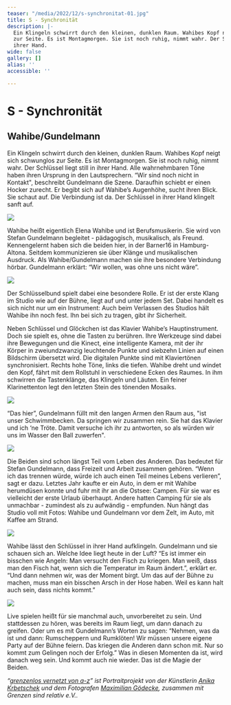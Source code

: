 ```yaml
---
teaser: "/media/2022/12/s-synchronitat-01.jpg"
title: S - Synchronität
description: |-
  Ein Klingeln schwirrt durch den kleinen, dunklen Raum. Wahibes Kopf neigt sich schwunglos
  zur Seite. Es ist Montagmorgen. Sie ist noch ruhig, nimmt wahr. Der Schlüssel liegt still in
  ihrer Hand.
wide: false
gallery: []
alias: ''
accessible: ''

---
```

# **S - Synchronität**

## Wahibe/Gundelmann

Ein Klingeln schwirrt durch den kleinen, dunklen Raum. Wahibes Kopf neigt sich schwunglos zur Seite. Es ist Montagmorgen. Sie ist noch ruhig, nimmt wahr. Der Schlüssel liegt still in ihrer Hand. Alle wahrnehmbaren Töne haben ihren Ursprung in den Lautsprechern. “Wir sind noch nicht in Kontakt", beschreibt Gundelmann die Szene. Daraufhin schiebt er einen Hocker zurecht. Er begibt sich auf Wahibe’s Augenhöhe, sucht ihren Blick. Sie schaut auf. Die Verbindung ist da. Der Schlüssel in ihrer Hand klingelt sanft auf.

![](/media/2022/12/01.jpg)

Wahibe heißt eigentlich Elena Wahibe und ist Berufsmusikerin. Sie wird von Stefan Gundelmann begleitet - pädagogisch, musikalisch, als Freund. Kennengelernt haben sich die beiden hier, in der Barner16 in Hamburg-Altona. Seitdem kommunizieren sie über Klänge und musikalischen Ausdruck. Als Wahibe/Gundelmann machen sie ihre besondere Verbindung hörbar. Gundelmann erklärt: “Wir wollen, was ohne uns nicht wäre”.

![](/media/2022/12/02.jpg)

Der Schlüsselbund spielt dabei eine besondere Rolle. Er ist der erste Klang im Studio wie auf der Bühne, liegt auf und unter jedem Set. Dabei handelt es sich nicht nur um ein Instrument: Auch beim Verlassen des Studios hält Wahibe ihn noch fest. Ihn bei sich zu tragen, gibt ihr Sicherheit.

Neben Schlüssel und Glöckchen ist das Klavier Wahibe’s Hauptinstrument. Doch sie spielt es, ohne die Tasten zu berühren. Ihre Werkzeuge sind dabei ihre Bewegungen und die Kinect, eine intelligente Kamera, mit der ihr Körper in zweiundzwanzig leuchtende Punkte und siebzehn Linien auf einen Bildschirm übersetzt wird. Die digitalen Punkte sind mit Klaviertönen synchronisiert. Rechts hohe Töne, links die tiefen. Wahibe dreht und windet den Kopf, fährt mit dem Rollstuhl in verschiedene Ecken des Raumes. In ihm schwirren die Tastenklänge, das Klingeln und Läuten. Ein feiner Klarinettenton legt den letzten Stein des tönenden Mosaiks.

![](/media/2022/12/03.jpg)

“Das hier”, Gundelmann füllt mit den langen Armen den Raum aus, "ist unser Schwimmbecken. Da springen wir zusammen rein. Sie hat das Klavier und ich ‘ne Tröte. Damit versuche ich ihr zu antworten, so als würden wir uns im Wasser den Ball zuwerfen".

![](/media/2022/12/04.jpg)

Die Beiden sind schon längst Teil vom Leben des Anderen. Das bedeutet für Stefan Gundelmann, dass Freizeit und Arbeit zusammen gehören. “Wenn ich das trennen würde, würde ich auch einen Teil meines Lebens verlieren”, sagt er dazu. Letztes Jahr kaufte er ein Auto, in dem er mit Wahibe herumdüsen konnte und fuhr mit ihr an die Ostsee: Campen. Für sie war es vielleicht der erste Urlaub überhaupt. Andere hatten Camping für sie als unmachbar - zumindest als zu aufwändig - empfunden. Nun hängt das Studio voll mit Fotos: Wahibe und Gundelmann vor dem Zelt, im Auto, mit Kaffee am Strand.

![](/media/2022/12/05.jpg)

Wahibe lässt den Schlüssel in ihrer Hand aufklingeln. Gundelmann und sie schauen sich an. Welche Idee liegt heute in der Luft? “Es ist immer ein bisschen wie Angeln: Man versucht den Fisch zu kriegen. Man weiß, dass man den Fisch hat, wenn sich die Temperatur im Raum ändert.”, erklärt er. “Und dann nehmen wir, was der Moment birgt. Um das auf der Bühne zu machen, muss man ein bisschen Arsch in der Hose haben. Weil es kann halt auch sein, dass nichts kommt.”

![](/media/2022/12/06.jpg)

Live spielen heißt für sie manchmal auch, unvorbereitet zu sein. Und stattdessen zu hören, was bereits im Raum liegt, um dann danach zu greifen. Oder um es mit Gundelmann’s Worten zu sagen: “Nehmen, was da ist und dann: Rumscheppern und Rumklöten! Wir müssen unsere eigene Party auf der Bühne feiern. Das kriegen die Anderen dann schon mit. Nur so kommt zum Gelingen noch der Erfolg.” Was in diesen Momenten da ist, wird danach weg sein. Und kommt auch nie wieder. Das ist die Magie der Beiden.

_“_[_grenzenlos vernetzt von a-z_](https://www.grenzensindrelativ.de/aktivitaeten/gsr-medienportal/grenzenlos-vernetzt/grenzenlos-vernetzt)_” ist Portraitprojekt von der Künstlerin_ [_Anika Krbetschek_](https://www.grenzensindrelativ.de/aktivitaeten/gsr-medienportal/grenzenlos-vernetzt/www.anikakrb.com) _und dem Fotografen_ [_Maximilian Gödecke_](https://www.grenzensindrelativ.de/aktivitaeten/gsr-medienportal/grenzenlos-vernetzt/www.max-goedecke.de)_, zusammen mit Grenzen sind relativ e.V.._